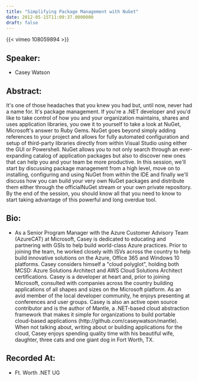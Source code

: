 ```yaml
---
title: "Simplifying Package Management with NuGet"
date: 2012-05-15T11:09:37.0000000
draft: false
---
```


{{< vimeo 108059894 >}}

## Speaker:

 - Casey Watson

## Abstract:

<p>It's one of those headaches that you knew you had but, until now, never had a name for. It's package management. If you're a .NET developer and you'd like to take control of how you and your organization maintains, shares and uses application libraries, you owe it to yourself to take a look at NuGet, Microsoft's answer to Ruby Gems. NuGet goes beyond simply adding references to your project and allows for fully automated configuration and setup of third-party libraries directly from within Visual Studio using either the GUI or Powershell. NuGet allows you to not only search through an ever-expanding catalog of application packages but also to discover new ones that can help you and your team be more productive. In this session, we'll start by discussing package management from a high level, move on to installing, configuring and using NuGet from within the IDE and finally we'll discuss how you can build your very own NuGet packages and distribute them either through the officialNuGet stream or your own private repository. By the end of the session, you should know all that you need to know to start taking advantage of this powerful and long overdue tool.</p>

## Bio:

 - <p>As a Senior Program Manager with the Azure Customer Advisory Team (AzureCAT) at Microsoft, Casey is dedicated to educating and partnering with GSIs to help build world-class Azure practices. Prior to joining the team, he worked closely with ISVs across the country to help build innovative solutions on the Azure, Office 365 and Windows 10 platforms. Casey considers himself a "cloud polyglot", holding both MCSD: Azure Solutions Architect and AWS Cloud Solutions Architect certifications. Casey is a developer at heart and, prior to joining Microsoft, consulted with companies across the country building applications of all shapes and sizes on the Microsoft platform. As an avid member of the local developer community, he enjoys presenting at conferences and user groups. Casey is also an active open source contributor and is the author of Mantle, a .NET-based cloud abstraction framework that makes it simple for organizations to build portable cloud-based applications (http://github.com/caseywatson/mantle). When not talking about, writing about or building applications for the cloud, Casey enjoys spending quality time with his beautiful wife, daughter, three cats and one giant dog in Fort Worth, TX.
</p>

## Recorded At:

 - Ft. Worth .NET UG

